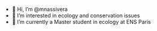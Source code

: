 - 👋 Hi, I’m @mnassivera
- 👀 I’m interested in ecology and conservation issues
- 🌱 I’m currently a Master student in ecology at ENS Paris
